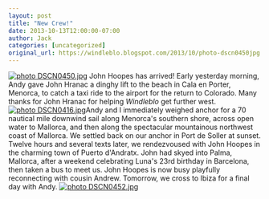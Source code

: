 ```yaml
---
layout: post
title: "New Crew!"
date: 2013-10-13T12:00:00-07:00
author: Jack
categories: [uncategorized]
original_url: https://windleblo.blogspot.com/2013/10/photo-dscn0450jpg.html
---
```


[![ photo DSCN0450.jpg](https://lh3.googleusercontent.com/blogger_img_proxy/AEn0k_ugzGjC6OZo7Y89njKlBYk0MeCm2ECFAS_ceilGBmsVVfmcFos3Fhge34LbrqS1oIiMntN0jX9zjJoQ_jECukpJlZeXywTGoJe9SPcq_Bkxha6Uhr1YzXpnV7yShLWTc_nldaqbDuRRrded-UpiBg=s0-d)](http://s373.photobucket.com/user/windleblo/media/Balearas/DSCN0450.jpg.html) John Hoopes has arrived! Early  yesterday morning, Andy gave John Hranac a dinghy lift to the beach in Cala en Porter, Menorca, to catch a taxi ride to the airport for the return to Colorado. Many thanks for John Hranac for helping _Windleblo_  get further west. [![ photo DSCN0416.jpg](https://lh3.googleusercontent.com/blogger_img_proxy/AEn0k_sgz4cxIrixHeyOKDyKk9BhTRc1LzgwaQE7YgBPU3efNOnO3ipUxWLDwEPsmN72iKI85JFjZ8I3PcQHjtvGEMMkgLwSCmMvwB1kS-IR5SXRBvve7HRq-Q5MELqQLgYl9m3x1zRJjUbKWl0V6r9t=s0-d)](http://s373.photobucket.com/user/windleblo/media/Balearas/DSCN0416.jpg.html)Andy and I immediately weighed anchor for a 70 nautical mile downwind sail along Menorca's southern shore, across open water to Mallorca, and then along the spectacular mountainous northwest coast of Mallorca. We settled back on our anchor in Port de Soller at sunset. Twelve hours and several texts later, we rendezvoused with John Hoopes in the charming town of Puerto d'Andratx. John had skyed into Palma, Mallorca, after a weekend celebrating Luna's 23rd birthday in Barcelona, then taken a bus to meet us. John Hoopes is now busy playfully reconnecting with cousin Andrew. Tomorrow, we cross to Ibiza for  a final day with Andy. [![ photo DSCN0452.jpg](https://lh3.googleusercontent.com/blogger_img_proxy/AEn0k_sZVI5WJfwtEUaF_jQeKZ7dKF0dK1isj9O3VK0e2WVJF2Ip6hct_GWEmwfX9TcUv4d99niCkMCm1738zNOrnDI7h4jpQyF_enjGbV6zmZLVOlV1Iy8wj2W-rVX21QDdZVwBYkqR195JBttyW25Rcw=s0-d)](http://s373.photobucket.com/user/windleblo/media/Balearas/DSCN0452.jpg.html)